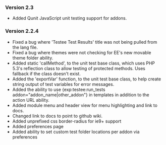 ### Version 2.3
- Added Qunit JavaScript unit testing support for addons.

### Version 2.2.4

- Fixed a bug where 'Testee Test Results' title was not being pulled from the lang file.
- Fixed a bug where themes were not checking for EE's new movable theme folder ability.
- Added static 'callMethod', to the unit test base class, which uses PHP 5.3's reflection class to allow testing of protected methods. Uses fallback if the class doesn't exist.
- Added the 'exportVar' function, to the unit test base class, to help create string output of test variables for error messages.
- Added the ability to use {exp:testee:run_tests addon="addon_name|other_addon"} in templates in addition to the action URL ability.
- Added module menu and header view for menu highlighting and link to docs.
- Changed link to docs to point to github wiki.
- Added unprefixed css border-radius for ie9+ support
- Added preferences page
- Added ability to set custom test folder locations per addon via preferences